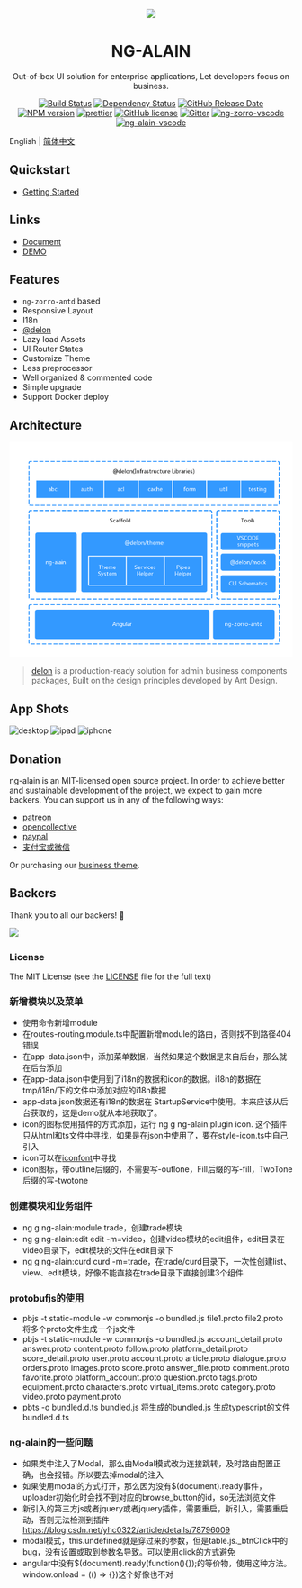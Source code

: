 <p align="center">
  <a href="https://ng-alain.com">
    <img width="100" src="https://ng-alain.com/assets/img/logo-color.svg">
  </a>
</p>

<h1 align="center">NG-ALAIN</h1>

<div align="center">
  Out-of-box UI solution for enterprise applications, Let developers focus on business.

  [![Build Status](https://img.shields.io/travis/ng-alain/ng-alain/master.svg?style=flat-square)](https://travis-ci.org/ng-alain/ng-alain)
  [![Dependency Status](https://david-dm.org/ng-alain/ng-alain/status.svg?style=flat-square)](https://david-dm.org/ng-alain/ng-alain)
  [![GitHub Release Date](https://img.shields.io/github/release-date/ng-alain/ng-alain.svg?style=flat-square)](https://github.com/ng-alain/ng-alain/releases)
  [![NPM version](https://img.shields.io/npm/v/ng-alain.svg?style=flat-square)](https://www.npmjs.com/package/ng-alain)
  [![prettier](https://img.shields.io/badge/code_style-prettier-ff69b4.svg?style=flat-square)](https://prettier.io/)
  [![GitHub license](https://img.shields.io/github/license/mashape/apistatus.svg?style=flat-square)](https://github.com/ng-alain/ng-alain/blob/master/LICENSE)
  [![Gitter](https://img.shields.io/gitter/room/ng-alain/ng-alain.svg?style=flat-square)](https://gitter.im/ng-alain/ng-alain)
  [![ng-zorro-vscode](https://img.shields.io/badge/ng--zorro-VSCODE-brightgreen.svg?style=flat-square)](https://marketplace.visualstudio.com/items?itemName=cipchk.ng-zorro-vscode)
  [![ng-alain-vscode](https://img.shields.io/badge/ng--alain-VSCODE-brightgreen.svg?style=flat-square)](https://marketplace.visualstudio.com/items?itemName=cipchk.ng-alain-vscode)

</div>

English | [简体中文](README-zh_CN.md)

## Quickstart

- [Getting Started](https://ng-alain.com/docs/getting-started)

## Links

+ [Document](https://ng-alain.com)
+ [DEMO](https://ng-alain.github.io/ng-alain/)

## Features

+ `ng-zorro-antd` based
+ Responsive Layout
+ I18n
+ [@delon](https://github.com/ng-alain/delon)
+ Lazy load Assets
+ UI Router States
+ Customize Theme
+ Less preprocessor
+ Well organized & commented code
+ Simple upgrade
+ Support Docker deploy

## Architecture

![Architecture](https://raw.githubusercontent.com/ng-alain/delon/master/_screenshot/architecture.png)

> [delon](https://github.com/ng-alain/delon) is a production-ready solution for admin business components packages, Built on the design principles developed by Ant Design.

## App Shots

![desktop](https://raw.githubusercontent.com/ng-alain/delon/master/_screenshot/desktop.png)
![ipad](https://raw.githubusercontent.com/ng-alain/delon/master/_screenshot/ipad.png)
![iphone](https://raw.githubusercontent.com/ng-alain/delon/master/_screenshot/iphone.png)

## Donation

ng-alain is an MIT-licensed open source project. In order to achieve better and sustainable development of the project, we expect to gain more backers. You can support us in any of the following ways:

- [patreon](https://www.patreon.com/cipchk)
- [opencollective](https://opencollective.com/ng-alain)
- [paypal](https://www.paypal.me/cipchk)
- [支付宝或微信](https://ng-alain.com/assets/donate.png)

Or purchasing our [business theme](https://e.ng-alain.com/).

## Backers

Thank you to all our backers! 🙏

<a href="https://opencollective.com/ng-alain#backers" target="_blank"><img src="https://opencollective.com/ng-alain/backers.svg?width=890"></a>

### License

The MIT License (see the [LICENSE](https://github.com/ng-alain/ng-alain/blob/master/LICENSE) file for the full text)

### 新增模块以及菜单
* 使用命令新增module
* 在routes-routing.module.ts中配置新增module的路由，否则找不到路径404错误
* 在app-data.json中，添加菜单数据，当然如果这个数据是来自后台，那么就在后台添加
* 在app-data.json中使用到了i18n的数据和icon的数据。i18n的数据在tmp/i18n/下的文件中添加对应的i18n数据
* app-data.json数据还有i18n的数据在 StartupService中使用。本来应该从后台获取的，这是demo就从本地获取了。
* icon的图标使用插件的方式添加，运行 ng g ng-alain:plugin icon. 这个插件只从html和ts文件中寻找，如果是在json中使用了，要在style-icon.ts中自己引入
* icon可以在[iconfont](https://www.iconfont.cn/collections/detail?spm=a313x.7781069.1998910419.d9df05512&cid=9402)中寻找
* icon图标，带outline后缀的，不需要写-outlone，Fill后缀的写-fill，TwoTone后缀的写-twotone


### 创建模块和业务组件
* ng g ng-alain:module trade，创建trade模块
* ng g ng-alain:edit edit -m=video，创建video模块的edit组件，edit目录在video目录下，edit模块的文件在edit目录下
* ng g ng-alain:curd curd -m=trade，在trade/curd目录下，一次性创建list、view、edit模块，好像不能直接在trade目录下直接创建3个组件

### protobufjs的使用
* pbjs -t static-module -w commonjs -o bundled.js file1.proto file2.proto
将多个proto文件生成一个js文件
* pbjs -t static-module -w commonjs -o bundled.js account_detail.proto answer.proto content.proto follow.proto platform_detail.proto score_detail.proto user.proto account.proto article.proto dialogue.proto orders.proto images.proto score.proto answer_file.proto comment.proto favorite.proto platform_account.proto question.proto tags.proto equipment.proto characters.proto virtual_items.proto category.proto video.proto payment.proto
* pbts -o bundled.d.ts bundled.js
将生成的bundled.js 生成typescript的文件bundled.d.ts

### ng-alain的一些问题
* 如果类中注入了Modal，那么由Modal模式改为连接跳转，及时路由配置正确，也会报错。所以要去掉modal的注入
* 如果使用modal的方式打开，那么因为没有$(document).ready事件，uploader初始化时会找不到对应的browse_button的id，so无法浏览文件
* 新引入的第三方js或者jquery或者jquery插件，需要重启，新引入，需要重启动，否则无法检测到插件 https://blog.csdn.net/yhc0322/article/details/78796009
* modal模式，this.undefined就是穿过来的参数，但是table.js._btnClick中的bug，没有设置或取到参数名导致。可以使用click的方式避免
* angular中没有$(document).ready(function(){});的等价物，使用这种方法。window.onload = (() => {})这个好像也不对
